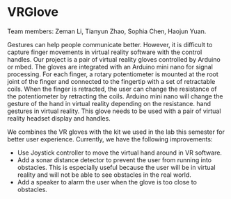 # VRGlove
 
Team members: Zeman Li, Tianyun Zhao, Sophia Chen, Haojun Yuan.

Gestures can help people communicate better. However, it is difficult to capture finger movements in virtual reality software with the control handles. Our project is a pair of virtual reality gloves controlled by Arduino or mbed. The gloves are integrated with an Arduino mini nano for signal processing. For each finger, a rotary potentiometer is mounted at the root joint of the finger and connected to the fingertip with a set of retractable coils. When the finger is retracted, the user can change the resistance of the potentiometer by retracting the coils. Arduino mini nano will change the gesture of the hand in virtual reality depending on the resistance. hand gestures in virtual reality. This glove needs to be used with a pair of virtual reality headset display and handles.

We combines the VR gloves with the kit we used in the lab this semester for better user experience. Currently, we have the following improvements:

- Use Joystick controller to move the virtual hand around in VR software.
- Add a sonar distance detector to prevent the user from running into obstacles. This is especially useful because the user will be in virtual reality and will not be able to see obstacles in the real world.
- Add a speaker to alarm the user when the glove is too close to obstacles.
